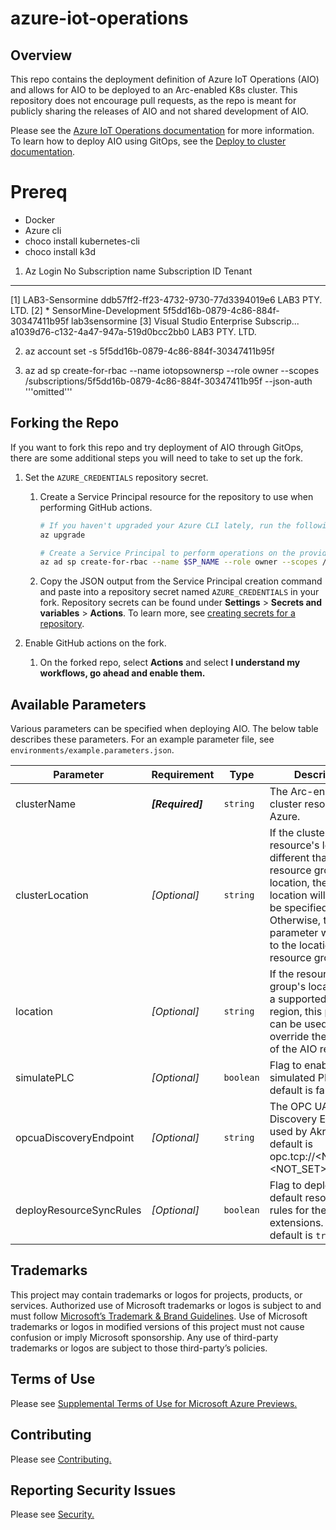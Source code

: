# azure-iot-operations

## Overview

This repo contains the deployment definition of Azure IoT Operations (AIO) and allows for
AIO to be deployed to an Arc-enabled K8s cluster. This repository does not encourage pull requests, as the repo is 
meant for publicly sharing the releases of AIO and not shared development of AIO.

Please see the [Azure IoT Operations documentation](https://aka.ms/AIOdocs) for more information. To learn how to 
deploy AIO using GitOps, see the [Deploy to cluster documentation](https://learn.microsoft.com/en-us/azure/iot-operations/deploy-iot-ops/howto-deploy-iot-operations?tabs=github#deploy-extensions).

# Prereq
- Docker
- Azure cli
- choco install kubernetes-cli
- choco install k3d

1) Az Login
No     Subscription name                     Subscription ID                       Tenant
-----  ------------------------------------  ------------------------------------  --------------
[1]    LAB3-Sensormine                       ddb57ff2-ff23-4732-9730-77d3394019e6  LAB3 PTY. LTD.
[2] *  SensorMine-Development                5f5dd16b-0879-4c86-884f-30347411b95f  lab3sensormine
[3]    Visual Studio Enterprise Subscrip...  a1039d76-c132-4a47-947a-519d0bcc2bb0  LAB3 PTY. LTD.

2) az account set -s 5f5dd16b-0879-4c86-884f-30347411b95f

3) az ad sp create-for-rbac --name iotopsownersp --role owner --scopes /subscriptions/5f5dd16b-0879-4c86-884f-30347411b95f --json-auth  
'''omitted'''

## Forking the Repo

If you want to fork this repo and try deployment of AIO through GitOps, there are some additional steps you will 
need to take to set up the fork.

1. Set the `AZURE_CREDENTIALS` repository secret.

    1. Create a Service Principal resource for the repository to use when performing GitHub actions.
        ```bash
        # If you haven't upgraded your Azure CLI lately, run the following.
        az upgrade

        # Create a Service Principal to perform operations on the provided subscription.
        az ad sp create-for-rbac --name $SP_NAME --role owner --scopes /subscriptions/$SUBSCRIPTION_ID --json-auth
        ```

    2. Copy the JSON output from the Service Principal creation command and paste into a repository secret named `AZURE_CREDENTIALS`
        in your fork. Repository secrets can be found under **Settings** > **Secrets and 
       variables** > **Actions**. To learn more, see [creating secrets for a repository](https://docs.github.com/en/actions/security-guides/using-secrets-in-github-actions#creating-secrets-for-a-repository).

2. Enable GitHub actions on the fork.

    1. On the forked repo, select **Actions** and select **I understand my workflows, go ahead and enable them.**

## Available Parameters 

Various parameters can be specified when deploying AIO. The below table describes these parameters. For an example parameter file, see `environments/example.parameters.json`.

| **Parameter** | **Requirement** | **Type** | **Description** |
| ------------- |--|------------|-------------- |
| clusterName   | ***[Required]*** | `string` | The Arc-enabled cluster resource in Azure.  |
| clusterLocation | *[Optional]* | `string` |If the cluster resource's location is different than its resource group's location, the cluster location will need to be specified. Otherwise, this parameter will default to the location of the resource group.  |
| location      | *[Optional]*  | `string` | If the resource group's location is not a supported AIO region, this parameter can be used to override the location of the AIO resources. |
| simulatePLC | *[Optional]*  | `boolean` | Flag to enable a simulated PLC. The default is false. |
| opcuaDiscoveryEndpoint | *[Optional]*  | `string` | The OPC UA Discovery Endpoint used by Akri. The default is opc.tcp://<NOT_SET>:<NOT_SET>. |
| deployResourceSyncRules | *[Optional]* | `boolean` | Flag to deploy the default resource sync rules for the AIO arc extensions. The default is `true`.|

## Trademarks
This project may contain trademarks or logos for projects, products, or services. Authorized use of Microsoft trademarks or logos is 
subject to and must follow [Microsoft’s Trademark & Brand Guidelines](https://www.microsoft.com/en-us/legal/intellectualproperty/trademarks/usage/general). Use of Microsoft trademarks or logos in modified versions of this
project must not cause confusion or imply Microsoft sponsorship. Any use of third-party trademarks or logos are subject to those 
third-party’s policies.

## Terms of Use
Please see [Supplemental Terms of Use for Microsoft Azure Previews.](https://azure.microsoft.com/en-us/support/legal/preview-supplemental-terms/)

## Contributing
Please see [Contributing.](https://github.com/Azure/azure-iot-operations/blob/main/CONTRIBUTING.md)

## Reporting Security Issues
Please see [Security.](https://github.com/Azure/azure-iot-operations/blob/main/SECURITY.md)
